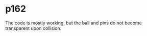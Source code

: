 # p162

The code is mostly working, but the ball and pins do not become transparent upon collision. 
 
